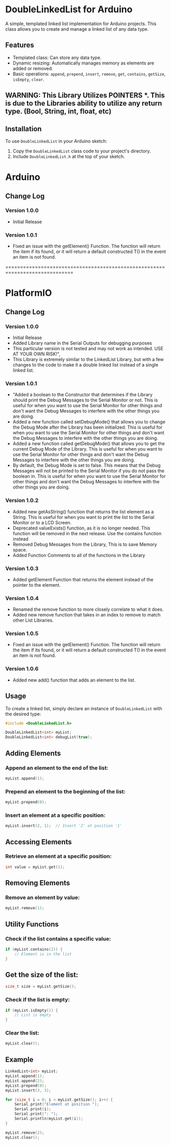 # DoubleLinkedList for Arduino

A simple, templated linked list implementation for Arduino projects. This class allows you to create and manage a linked list of any data type.

## Features

- Templated class: Can store any data type.
- Dynamic resizing: Automatically manages memory as elements are added or removed.
- Basic operations: `append`, `prepend`, `insert`, `remove`, `get`, `contains`, `getSize`, `isEmpty`, `clear`.

## WARNING: This Library Utilizes POINTERS *. This is due to the Libraries ability to utilize any return type. (Bool, String, int, float, etc)


## Installation

To use `DoubleLinkedList` in your Arduino sketch:

1. Copy the `DoubleLinkedList` class code to your project's directory.
2. Include `DoubleLinkedList.h` at the top of your sketch.


# Arduino
## Change Log
### Version 1.0.0
* Initial Release
### Version 1.0.1
* Fixed an issue with the getElement() Function. The function will return the item if its found, or it will return a default constructed T() in the event an item is not found. 

=============================================================================
# PlatformIO 
## Change Log
### Version 1.0.0
* Initial Release
* Added Library name in the Serial Outputs for debugging purposes
* This particular version is not tested and may not work as intended. USE AT YOUR OWN RISK!",
* This Library is extremely similar to the LinkedList Library, but with a few changes to the code to make it a double linked list instead of a single linked list.
### Version 1.0.1
* "Added a boolean to the Constructor that determines if the Library should print the Debug Messages to the Serial Monitor or not. This is useful for when you want to use the Serial Monitor for other things and don't want the Debug Messages to interfere with the other things you are doing.
* Added a new function called setDebugMode() that allows you to change the Debug Mode after the Library has been initialized. This is useful for when you want to use the Serial Monitor for other things and don't want the Debug Messages to interfere with the other things you are doing.
* Added a new function called getDebugMode() that allows you to get the current Debug Mode of the Library. This is useful for when you want to use the Serial Monitor for other things and don't want the Debug Messages to interfere with the other things you are doing.
* By default, the Debug Mode is set to false. This means that the Debug Messages will not be printed to the Serial Monitor if you do not pass the boolean in. This is useful for when you want to use the Serial Monitor for other things and don't want the Debug Messages to interfere with the other things you are doing.
### Version 1.0.2
* Added new getAsString() function that returns the list element as a String. This is useful for when you want to print the list to the Serial Monitor or to a LCD Screen.
* Deprecated valueExists() function, as it is no longer needed. This function will be removed in the next release. Use the contains function instead
* Removed Debug Messages from the Library, This is to save Memory space.
* Added Function Comments to all of the functions in the Library
### Version 1.0.3
* Added getElement Function that returns the element instead of the pointer to the element.
### Version 1.0.4
* Renamed the remove function to more closely correlate to what it does.
* Added new remove function that takes in an index to remove to match other List Libraries.
### Version 1.0.5
* Fixed an issue with the getElement() Function. The function will return the item if its found, or it will return a default constructed T() in the event an item is not found.
### Version  1.0.6
* Added new add() function that adds an element to the list.          


## Usage

To create a linked list, simply declare an instance of `DoubleLinkedList` with the desired type:

```cpp
#include <DoubleLinkedList.h>

DoubleLinkedList<int> myList;
DoubleLinkedList<int> debugList(true);
```
## Adding Elements
### Append an element to the end of the list:

```cpp
myList.append(1);
```
### Prepend an element to the beginning of the list:

```cpp
myList.prepend(0);
```
### Insert an element at a specific position:

```cpp
myList.insert(2, 1);  // Insert '2' at position '1'
```
## Accessing Elements
### Retrieve an element at a specific position:

```cpp
int value = myList.get(1);
```
## Removing Elements
### Remove an element by value:

```cpp
myList.remove(1);
```
## Utility Functions
### Check if the list contains a specific value:

```cpp
if (myList.contains(2)) {
    // Element is in the list
}
```
## Get the size of the list:

```cpp
size_t size = myList.getSize();
```
### Check if the list is empty:

```cpp
if (myList.isEmpty()) {
    // List is empty
}
```
### Clear the list:

```cpp
myList.clear();
```
## Example
```cpp
LinkedList<int> myList;
myList.append(1);
myList.append(2);
myList.prepend(0);
myList.insert(3, 3);

for (size_t i = 0; i < myList.getSize(); i++) {
    Serial.print("Element at position ");
    Serial.print(i);
    Serial.print(": ");
    Serial.println(myList.get(i));
}

myList.remove(2);
myList.clear();
```
